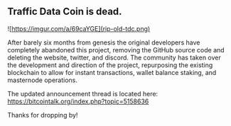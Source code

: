 ## Traffic Data Coin is dead. 

![https://imgur.com/a/69caYGE](rip-old-tdc.png)

After barely six months from genesis the original developers have completely abandoned this project, removing the GitHub source code and deleting the website, twitter, and discord. The community has taken over the development and direction of the project, repurposing the existing blockchain to allow for instant transactions, wallet balance staking, and masternode operations.

The updated announcement thread is located here:
https://bitcointalk.org/index.php?topic=5158636

Thanks for dropping by!